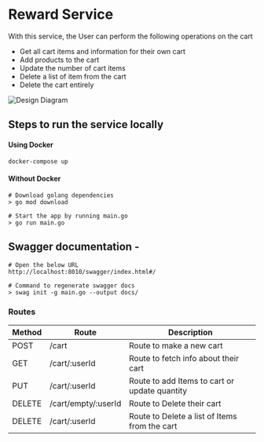 # Reward Service 

With this service, the User can perform the following operations on the cart
   - Get all cart items and information for their own cart
   - Add products to the cart
   - Update the number of cart items
   - Delete a list of item from the cart
   - Delete the cart entirely

![Design Diagram](https://github.com/swiggy-2022-bootcamp/cdp-team4/blob/reward/reward/Cart-Design.png)

## Steps to run the service locally 
#### Using Docker
```
docker-compose up
```
#### Without Docker
```
# Download golang dependencies
> go mod download

# Start the app by running main.go
> go run main.go
```
## Swagger documentation - 

```
# Open the below URL
http://localhost:8010/swagger/index.html#/

# Command to regenerate swagger docs
> swag init -g main.go --output docs/
```

### Routes
| Method | Route                         |   Description                                               |
|  ---   | ---                           | ---                                                         |
| POST   |   /cart                       |   Route to make a new cart                         |
| GET    |   /cart/:userId               |   Route to fetch info about their cart             |
| PUT    |   /cart/:userId               |   Route to add Items to cart or update quantity    |
| DELETE |   /cart/empty/:userId         |   Route to Delete their cart                       |
| DELETE |   /cart/:userId               |   Route to Delete a list of Items from the cart    |


